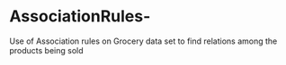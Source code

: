 # AssociationRules-
Use of Association rules on Grocery data set to find relations among the products being sold 
